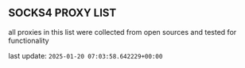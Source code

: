 ## SOCKS4 PROXY LIST

all proxies in this list were collected from open sources and tested for functionality

last update: `2025-01-20 07:03:58.642229+00:00`